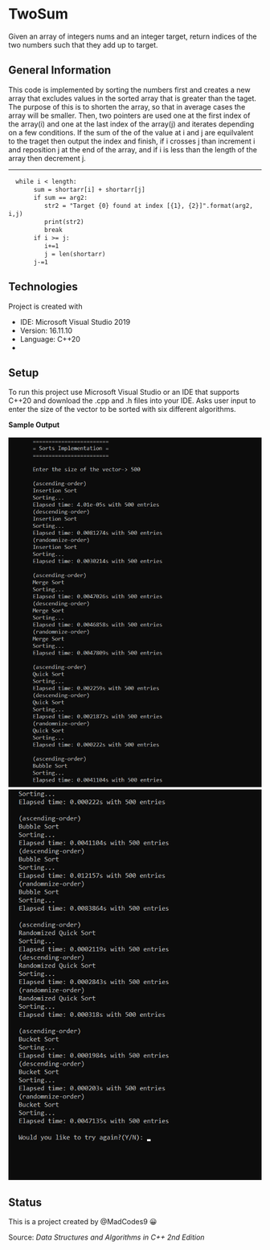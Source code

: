 # TwoSum
Given an array of integers nums and an integer target, return indices of the two numbers such that they add up to target.

## General Information 
This code is implemented by sorting the numbers first and creates a new array that excludes values in the sorted array
that is greater than the taget. The purpose of this is to shorten the array, so that in average cases the array will be 
smaller. Then, two pointers are used one at the first index of the array(i) and one at the last index of the array(j) and 
iterates depending on a few conditions. If the sum of the of the value at i and j are equilvalent to the traget then output
the index and finish, if i crosses j than increment i and reposition j at the end of the array, and if i is less than the 
length of the array then decrement j. 

****
```Python3
  while i < length:
       sum = shortarr[i] + shortarr[j]
       if sum == arg2:
          str2 = "Target {0} found at index [{1}, {2}]".format(arg2, i,j)
          print(str2)
          break
       if i >= j:
          i+=1
          j = len(shortarr) 
       j-=1
```


## Technologies
Project is created with 
* IDE: Microsoft Visual Studio 2019
* Version: 16.11.10
* Language: C++20
* 
## Setup
To run this project use Microsoft Visual Studio or an IDE that supports C++20 and download the .cpp and .h files into your IDE.
Asks user input to enter the size of the vector to be sorted with six different algorithms.

**Sample Output**

![Image](https://github.com/MadCodes9/Sorts/blob/main/500p1.png)
![Image](https://github.com/MadCodes9/Sorts/blob/main/500p2.png)

## Status 
This is a project created by @MadCodes9 :grinning:

Source: *Data Structures and Algorithms in C++ 2nd Edition*
